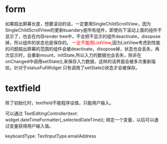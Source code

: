 # form
如果超出屏幕长度，想要滚动的话，一定要用SingleChildScrollView，因为SingleChildScrollView的更新buandary是所有组件，即使向下滚动上面的组件不显示了，也会在内存render tree中，不会把不显示的组件deactivate，disopose掉，所以组件的状态也是保存的。
<font color='red'>一定不能用ListView</font>,因为ListView考虑到性能的问题超出屏幕的范围的组件会被deactivate，disopose掉，状态也会丢失，再次显示时，会重新mount，initState,所以入力的数据也会丢失，除非在onChanged中调用setState(),来保存入力数据，这样的话界面会被多次重新描绘。针对于statusFullWidget 只有调用了setState()状态才会被保存。

# textfield

除了初始化时，textfield不能程序设值，只能用户输入。

可以通过 TextEditingController(text: widget.dateTimeFormatter(_selectedDateTime));
绑定一个变量，以后可以通过变量获得用户输入值。


 keyboardType: TextInputType.emailAddress